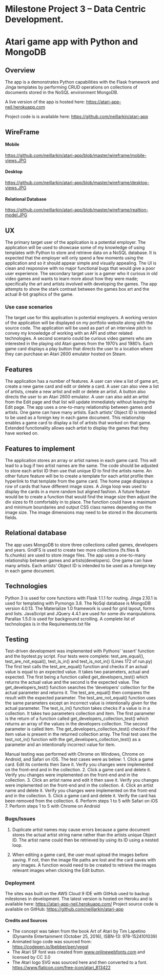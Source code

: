 # Milestone Project 3 – Data Centric Development.
# Atari game app with Python and MongoDB 

## Overview
The app is a demonstrates Python capabilities with the Flask framework and Jinga templates by performing CRUD operations on collections of documents stored in the NoSQL environment MongoDB. 

A live version of the app is hosted here: https://atari-app-neil.herokuapp.com

Project code is is available here: https://github.com/neillarkin/atari-app 

## WireFrame
#### Mobile
https://github.com/neillarkin/atari-app/blob/master/wireframe/mobile-views.JPG

#### Desktop
https://github.com/neillarkin/atari-app/blob/master/wireframe/desktop-views.JPG

#### Relational Database
https://github.com/neillarkin/atari-app/blob/master/wireframe/realtion-model.JPG

## UX
The primary target user of the application is a potential employer. The application will be used to showcase some of my knowledge of using templates with Python to store and retrieve data on a NoSQL database. It is expected that the employer will only spend a few moments using the application and so it should appear simple and visually appealing. The UI is clean and responsive with no major functional bugs that would give a poor user experience. The secondary target user is a gamer who it curious in old video games and wants to learn more about how they were made; specifically the art and artists involved with developing the games. The app attempts to show the stark contrast between the games box art and the actual 8-bit graphics of the game.

### Use case scenarios
The target use for this application is potential employers. A working version of the application will be displayed on my portfolio website along with the source code. The application will be used as part of an interview pitch to convey my knowledge of working with an API and other related technologies.
A second scenario could be curious video gamers who are interested in the playing old Atari games from the 1970’s and 1980’s. Each game card displays a play button that directs the user to a location where they can purchase an Atari 2600 emulator hosted on Steam.

## Features
The application has a number of features. A user can view a list of game art, create a new game card and edit or delete a card. A user can also view a list of artists, create a new artist  and edit or delete an artist. A button also directs the user to an Atari 2600 emulator.
A user can also add an artist from the Edit page and that list will update immediately without leaving the Edit page.
The app uses a one-to-many relationship between games and artists. One game can have many artists. Each artists’ Object ID is intended to be used as a foreign key in each game document.
This relationship enables a game card to display a list of artists that worked on that game. Extended functionality allows each artist to display the games that they have worked on. 

## Features to implement
The application stores an array or artist names in each game card. This will lead to a bug if two artist names are the same. The code should be adjusted to store each artist ID then use that unique ID to find the artists name.
An other future feature will be to create a template for each artist profile then hyperlink to that template from the game card. 
The home page displays a row of cards that have different image sizes. A Jinga loop was used to display the cards in a more random but aligned fashion. A future feature would be to create a function that would find the image size then adjust the div sizes to fit comfortably in to place. The function could have a maximum and minimum boundaries and output CSS class names depending on the image size. The image dimensions may need to be stored in the documents fields.

## Relational database

The app uses MongoDB to store three collections called games, developers and years. GridFS is used to create two more collections (fs.files & fs.chunks) are used to store image files.
The app uses a one-to-many relationship between games and artists(developers). One game can have many artists. Each artists’ Object ID is intended to be used as a foreign key in each game document.

## Technologies
Python 3 is used for core functions with Flask 1.1.1 for routing. Jinga 2.10.1 is used for templating with Pymongo 3.8. The NoSql database is MongoDB version 4.0.13.
The Materialize 1.0 framework is used for grid layout, forms and lists. 
JavaScript and JQuery 4.4.1 are  used for some div manipulations. Parallax 1.5.0 is used for background scrolling.
A complete list of technologies is in the Requirements.txt file


## Testing
Test-driven development was implemented with Pythons’ ‘assert’ function and the byotest.py script. Four tests were complete: test_are_equal(), test_are_not_equal(), test_is_in() and test_is_not_in()
(Lines 172 of run.py) 
The first test calls the test_are_equal() function and checks if an actual value is equal to an expected value. It takes two parameters, actual and expected. The first being a function called get_developers_test() which returns the actual value and the second is the expected value. The get_developers_test() function searches the ‘developers’ collection for the actual parameter and returns it. The test_are_equal() then compares the result with the expected parameter. The test_are_not_equal()  function uses the same parameters except an incorrect value is intentionally given for the actual parameter. 
The test_is_in() function takes checks if a value is in a collection. It takes two parameters collection and item. The first parameter is the return of a function called get_developers_collection_test() which returns an array of the values in the developers collection. The second parameter is called item. The get_developers_collection_test() checks if the item value is present in the returned collection array. 
The final test uses the test_not_in() function with the get_developers_collection_test()  as a parameter and an intentionally incorrect value for item.

Manual testing was performed with Chrome on Windows, Chrome on Android, and Safari on iOS. The test cases were as below:
    1. Click a game card. Edit its contents then Save it. Verify you changes were implemented on the front-end and in the collection. 
    2. Click a game card and delete it. Verify you changes were implemented on the front-end and in the collection. 
    3.  Click an artist name and edit it then save it. Verify you changes were implemented on the front-end and in the collection. 
    4. Click an artist name and delete it. Verify you changes were implemented on the front-end and in the collection. 
    5. Click a game card and delete it. Verify the card has been removed from the collection.
    6. Perform steps 1 to 5 with Safari on iOS
    7. Perform steps 1 to 5 with Chrome on Android

### Bugs/Issues
1) Duplicate artist names may cause errors because a game document stores the actual artist string name rather than the artists unique Object ID. The artist name could then be retrieved by using its ID  using a nested loop.

2) When editing a game card, the user must upload the images before saving.  If not, then the image file paths are lost and the card saves with any images. A function would need to be created to retrieve the images relevant images when clicking the Edit button.

### Deployment
The sites was built on the AWS Cloud 9 IDE with GitHub used to backup milestones in development. 
The latest version is hosted on Heroku and is available here: https://atari-app-neil.herokuapp.com/ 
Project source code is available on GitHub: https://github.com/neillarkin/atari-app 

#### Credits and Sources
- The concept was taken from the book Art of Atari by Tim Lapetino (Dynamite Entertainment (October 25, 2016),  ISBN-13: 978-1524101039)
- Animated logo code was sourced from: https://codepen.io/lbebber/pen/ypgql
- The Atari SF font was created from www.onlinewebfonts.com and licensed by CC 3.0
- The Atari logo SVG was sourced here and then converted to a font. https://www.flaticon.com/free-icon/atari_813422
